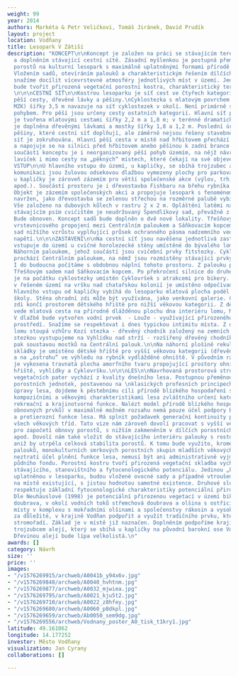 ```yaml
---
weight: 99
year: 2014
authors: Markéta & Petr Veličkovi, Tomáš Jiránek, David Prudík
layout: project
location: Vodňany
title: Lesopark V Zátiší
description: "KONCEPT\n\nKoncept je založen na práci se stávajícím terénem, s využitím
  a doplněním stávající cestní sítě. Zásadní myšlenkou je postupná přeměna lesních
  porostů na kulturní lesopark s maximálně uplatněnými formami přírodě blízkého hospodaření.
  Vložením sadů, otevíráním palouků a charakteristickým řešením dílčích prostorů se
  snažíme docílit vícevrstevné atmosféry jednotlivých míst v území. Jednotu celku
  bude tvořit přirozená vegetační porostní kostra, charakteristický terén a síť cest.
  \n\n\nCESTNÍ SÍŤ\n\nKostrou lesoparku je síť cest ve čtyřech kategoriích - cyklostezka,
  pěší cesty, dřevěné lávky a pěšiny.\nCyklostezka s mlatovým povrchem (technologie
  MZK) šířky 3,5 m navazuje na síť cyklostezek v okolí. Není primárně spojena s pěším
  pohybem. Pro pěší jsou určeny cesty ostatních kategorií. Hlavní síť pěších cest
  je tvořena mlatovými cestami šířky 2,2 m a 1,8 m; v terénně dramatických místech
  je doplněna dřevěnými lávkami a mostky šířky 1,8 a 1,2 m. Poslední úrovní cest jsou
  pěšiny, které cestní síť doplňují, ale záměrně nejsou řešeny stavebně. \n\nCestní
  síť je zokruhována. Hlavní pěší cesta v místě nad hřbitovem přechází komunikaci
  a napojuje se na silnici před hřbitovem anebo pěšinou k zadní brance na hřbitov.\n\nDůležitou
  součástí konceptu je i neorganizovaný pěší pohyb územím, na nějž návrh reaguje rozmístěním
  laviček i mimo cesty na „pěkných“ místech, které čekají na své objevení návštěvníkem.\n\n\nHLAVNÍ
  VSTUP\n\nU hlavního vstupu do území, u kapličky, se sbíhá trojzubec alejí. Při asfaltové
  komunikaci jsou žulovou odsekovou dlažbou vymezeny plochy pro parkování. Palouk
  u kapličky je zároveň zázemím pro větší společenské akce (výlov, trh, dětský den
  apod.). Součástí prostoru je i dřevostavba Fishbaru na břehu rybníka Velká Podvinice.
  Objekt je zázemím společenských akcí a propojuje lesopark s fenoménem rybníků. Je
  navržen, jako dřevostavba se zelenou střechou na rozměrné palubě vybíhající k vodě.
  Vše založeno na dubových kůlech v rastru 2 x 2 m. Opláštění latěmi naležato.\n\n\nSADY\n\nZa
  stávajícím psím cvičištěm je neudržovaný Špendlíkový sad, převážně z mirobalánů.
  Bude obnoven. Koncept sadů bude doplněn o dvě nové lokality. Třešňový sad v místě
  vrstevnicového propojení mezi Centrálním paloukem a Sáňkovacím kopcem. Jabloňový
  sad nižšího vzrůstu vyplňující průsek ochranného pásma nadzemního vedení vysokého
  napětí.\n\n\nZASTAVENÍ\n\nNa cestní síť jsou navěšena jednotlivá zastavení. Cyklostezka
  vstupuje do území u cvičné horolezecké stěny umístěné do bývalého lomu. Prochází
  Náhorním paloukem, jehož součástí jsou cvičební prvky fitstezky. Cyklostezka dále
  prochází Centrálním paloukem, na němž jsou rozmístěny stávající prvky drobné architektury.
  I do budoucna počítáme s obdobnou náplní tohoto prostoru. Z palouku pokračuje cyklostezka
  Třešňovým sadem nad Sáňkovacím kopcem. Po překročení silnice do druhé části území
  je na počátku cyklostezky umístěn Cyklovršek s atrakcemi pro bikery. Na konci cyklostezky
  v řešeném území na vršku nad chatařskou kolonií je umístěno odpočívadlo.\n\nZ prostoru
  hlavního vstupu od kapličky vybíhá do lesoparku mlatová plocha podél ohradní zdi
  školy. Stěna ohradní zdi může být využívána, jako venkovní galerie. Cesta podél
  zdi končí prostorem dětského hřiště pro nižší věkovou kategorii. Z dětského hřiště
  vede mlatová cesta na přírodně dlážděnou plochu dna interiéru lomu, Malé strže.
  V dlažbě bude vytvořen vodní prvek  - Louže - využívající přirozeného vodního režimu
  prostředí. Snažíme se respektovat i dnes typickou intimitu místa. Z dlážděné plochy
  lomu stoupá vzhůru Kozí stezka - dřevěný chodník založený na zemních vrutech. Kozí
  stezkou vystupujeme na Vyhlídku nad strží - rozšířený dřevěný chodník - a z vyhlídky
  pak soustavou mostků na Centrální palouk.\n\nNa náhorní plošině rekultivované bývalé
  skládky je umístěno dětské hřiště pro vyšší věkovou kategorii (dřevěné polezné prvky)
  a na „ostrohu“ ve výhledu na rybník vydlážděné ohniště. V původním rákosovitém porostu
  je vykosena travnatá plocha amorfního tvaru propojující prostory ohniště, dětského
  hřiště, vyhlídky a Cyklovršku.\n\n\nLES\n\nNavrhovaná prostorová struktura a kompozice
  vegetačních pater vychází z kvality dnešního lesa. Postupnou přeměnou určujících
  porostních jednotek, postavenou na \nklasických profesních principech hospodářské
  úpravy lesa, dojdeme k pěstebnímu cíli přírodě blízkého hospodaření s porostními,
  kompozičními a věkovými charakteristikami lesa zvláštního určení kategorie zvýšené
  rekreační a krajinotvorné funkce. Nalézt model přírodě blízkého hospodaření (vkládání
  obnovných prvků) v maximálně možném rozsahu nemá pouze účel podpory biodiverzity
  a protierozní funkce lesa. Má splnit požadavek generační kontinuity porostů v zastoupení
  všech věkových tříd. Tato vize nám zároveň dovolí pracovat s vyšší věkovou hranicí
  pro započetí obnovy porostů, s nižším zakmeněním v dílčích porostních skupinách
  apod. Dovolí nám také vložit do stávajícího interiéru palouky s rostoucími solitéry,
  aniž by utrpěla celková stabilita porostů. K tomu bude využito, kromě dnes existujících
  palouků, monokulturních smrkových porostních skupin mladších věkových tříd. \n\nCelek
  neztratí účel plnění funkce lesa, nemusí být ani administrativně vyjmut lesního
  půdního fondu. Porostní kostru tvoří přirozená vegetační skladba vycházející ze
  stávajícího, stanovištního a fytocenologického potenciálu. Jedinou „kulturní“ dřevinou,
  uplatněnou v lesoparku, budou vložené ovocné sady a případné vtroušené dřeviny dnes
  na místě existující, s jistou hodnotou samotné existence. Druhové složení porostů
  respektuje základní fytocenologické charakteristiky potenciální přirozené vegetace.
  Dle Neuhäuslové (1998) je potenciální přirozenou vegetací v území biková nebo jedlová
  doubrava, v okolí vodních toků střemchová doubrava a olšina s ostřicí třeslicovitou,
  místy v komplexu s mokřadními olšinami a společenstvy rákosin a vysokých ostřic.\n\n\nALEJE\n\nPovažujeme
  za důležité, v krajině Vodňan podpořit a využít tradičního prvku, kterými jsou přirozená
  stromořadí. Základ je v místě již naznačen. Doplněním podpoříme krajinářskou kompozici
  trojzubcem alejí, který se sbíhá u kapličky na původní barokní ose Vodňany – Zátiší.
  Dřevinou alejí bude lípa velkolistá.\n"
awards: []
category: Návrh
size: ''
price: ''
images:
- "/v1576269915/archweb/A0041b_y94x6v.jpg"
- "/v1576269848/archweb/A0040_hvhtnm.jpg"
- "/v1576269877/archweb/A0032_mjwiea.jpg"
- "/v1576269795/archweb/A0021_kju5t2.jpg"
- "/v1576269710/archweb/A0022_z8hfey.jpg"
- "/v1576269680/archweb/A0060_p8dkpl.jpg"
- "/v1576269659/archweb/Ab0050_sem9dg.jpg"
- "/v1576269556/archweb/Vodnany_poster_A0_tisk_t1kry1.jpg"
latitude: 49.161062
longitude: 14.177252
investor: Město Vodňany
visualization: Jan Cyrany
collaborations: []

---
```


